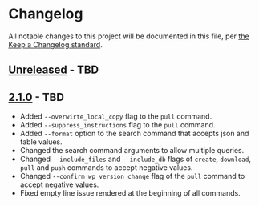 # Changelog

All notable changes to this project will be documented in this file, per [the Keep a Changelog standard](http://keepachangelog.com/).

## [Unreleased] - TBD

## [2.1.0] - TBD

- Added `--overwirte_local_copy` flag to the `pull` command.
- Added `--suppress_instructions` flag to the `pull` command.
- Added `--format` option to the search command that accepts json and table values.
- Changed the search command arguments to allow multiple queries.
- Changed `--include_files` and `--include_db` flags of `create`, `download`, `pull` and `push` commands to accept negative values.
- Changed `--confirm_wp_version_change` flag of the `pull` command to accept negative values.
- Fixed empty line issue rendered at the beginning of all commands.

[Unreleased]: https://github.com/10up/wp-local-docker-v2/compare/2.1.0...develop
[2.1.0]: https://github.com/10up/wp-local-docker-v2/compare/2.0.1...2.1.0
